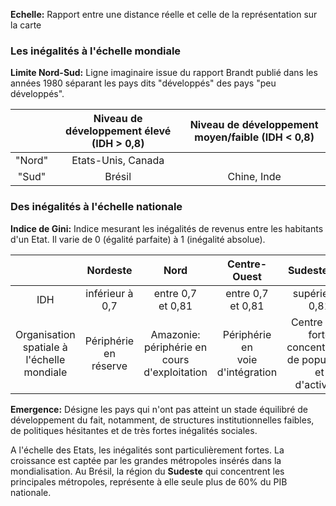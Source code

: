 **Echelle:** Rapport entre une distance réelle et celle de la représentation sur la carte
### Les inégalités à l'échelle mondiale

**Limite Nord-Sud:** Ligne imaginaire issue du rapport Brandt publié dans les années 1980 séparant les pays dits "développés" des pays "peu développés".

|        | Niveau de développement élevé (IDH > 0,8) | Niveau de développement moyen/faible (IDH < 0,8) |
|:------:|:-----------------------------------------:|:------------------------------------------------:|
| "Nord" |            Etats-Unis, Canada             |                                                  |
| "Sud"  |                  Brésil                   |                   Chine, Inde                    |
### Des inégalités à l'échelle nationale

**Indice de Gini:** Indice mesurant les inégalités de revenus entre les habitants d'un Etat. Il varie de 0 (égalité parfaite) à 1 (inégalité absolue).

|                                                     |         Nordeste         |                         Nord                          |            Centre-Ouest             |                              Sudeste/Sud                              |
| :-------------------------------------------------: | :----------------------: | :---------------------------------------------------: | :---------------------------------: | :-------------------------------------------------------------------: |
|                         IDH                         |    inférieur à<br>0,7    |                 entre 0,7<br>et 0,81                  |        entre 0,7<br>et 0,81         |                          supérieur à<br>0,81                          |
| Organisation<br>spatiale à<br>l'échelle<br>mondiale | Périphérie en<br>réserve | Amazonie:<br>périphérie en<br>cours<br>d'exploitation | Périphérie en<br>voie d'intégration | Centre avec<br>forte concentration<br>de population et<br>d'activités |

**Emergence:** Désigne les pays qui n'ont pas atteint un stade équilibré de développement du fait, notamment, de structures institutionnelles faibles, de politiques hésitantes et de très fortes inégalités sociales.

A l'échelle des Etats, les inégalités sont particulièrement fortes. La croissance est captée par les grandes métropoles insérés dans la mondialisation. Au Brésil, la région du **Sudeste** qui concentrent les principales métropoles, représente à elle seule plus de 60% du PIB nationale.